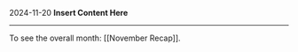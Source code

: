 2024-11-20
__Insert Content Here__
_______________________
To see the overall month: [[November Recap]].